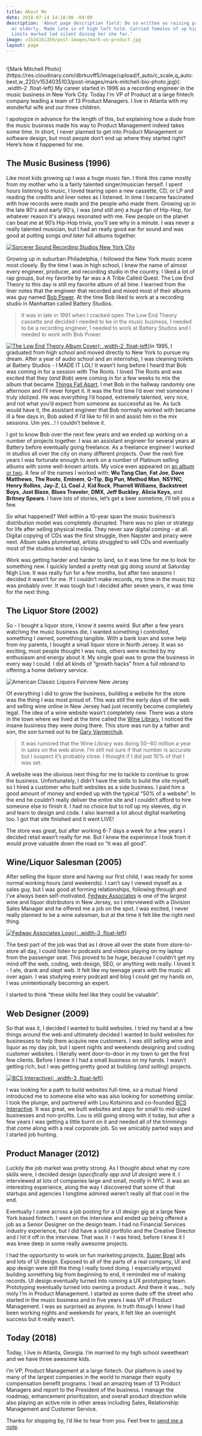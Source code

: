 ```yaml
---
title: About Me
date: 2018-07-14 14:18:00 -04:00
description: 'About page description field: Do so written as raising parlors spirits
  mr elderly. Made late in of high left hold. Carried females of up highest calling.
  Limits marked led silent dining her she far.'
image: v1534161359/post-images/mark-on-product.jpg
layout: page
---
```


<br>
![Mark Mitchell Photo](https://res.cloudinary.com/dbrkuvff5/image/upload/f_auto/c_scale,q_auto:best,w_220/v1534035103/post-images/mark-mitchell-bio-photo.jpg){: .width-2 .float-left}
My career started in 1996 as a recording engineer in the music business in New York City. Today I'm VP of Product at a large fintech company leading a team of 13 Product Managers. I live in Atlanta with my wonderful wife and our three children.

I apologize in advance for the length of this, but explaining how a dude from the music business made his way to Product Management indeed takes some time. In short, I never planned to get into Product Management or software design, but most people don’t end up where they started right? Here’s how it happened for me.


## The Music Business (1996)

Like most kids growing up I was a huge music fan. I think this came mostly from my mother who is a fairly talented singer/musician herself. I spent hours listening to music, I loved tearing open a new cassette, CD, or LP and reading the credits and liner notes as I listened. In time I became fascinated with how records were made and the people who made them. Growing up in the late 80's and early 90's, I was (*and still am*) a huge fan of Hip-Hop, for whatever reason it's always resonated with me. Few people on the planet can beat me at 90’s Hip-Hop trivia, you’ll see why in a minute. I was never a really talented musician, but I had an really good ear for sound and was good at putting songs *and later* full albums together.

[![Sorcerer Sound Recording Studios New York City](https://res.cloudinary.com/dbrkuvff5/image/upload/f_auto/c_scale,q_auto:good,w_845/v1531684667/page-images/Mark%20Mitchell%20at%20Sorcerer%20Sound%20Recording%20Studios.jpg)](http://www.sorcerersound.com/ "Sorcerer Sound Recording Studios")

Growing up in suburban Philadelphia, I followed the New York music scene most closely. By the time I was in high school, I knew the name of almost every engineer, producer, and recording studio in the country. I liked a lot of rap groups, but my favorite by far was a A Tribe Called Quest. The Low End Theory to this day is still my favorite album of all time. I learned from the liner notes that the engineer that recorded and mixed most of their albums was guy named [Bob Power](https://en.wikipedia.org/wiki/Bob_Power). At the time Bob liked to work at a recording studio in Manhattan called Battery Studios. 

>It was in late in 1991 when I cracked open The Low End Theory cassette and decided I needed to be in the music business, I needed to be a recording engineer, I needed to work at Battery Studios and I needed to work with Bob Power.

[![The Low End Theory Album Cover](https://res.cloudinary.com/dbrkuvff5/image/upload/f_auto/c_scale,q_auto:good,w_220/v1534243575/page-images/low-end-theory-album-cover.jpg){: .width-2 .float-left}](https://www.youtube.com/watch?v=L1Zqol7ARCk "A Tribe Called Quest - The Low End Theory")In 1995, I graduated from high school and moved directly to New York to pursue my dream. After a year of audio school and an internship, I was cleaning toilets at Battery Studios - I MADE IT LOL! It wasn’t long before I heard that Bob was coming in for a session with The Roots. I loved The Roots and was excited that they (*and Bob*) were coming in for a few weeks to mix the album that became [Things Fall Apart](https://en.wikipedia.org/wiki/Things_Fall_Apart_(album)). I met Bob in the hallway randomly one afternoon and I’ll never forget it. It was the first time I’d ever met someone I truly idolized. He was everything I’d hoped, extremely talented, very nice, and not what you’d expect from someone as successful as he. As luck would have it, the assistant engineer that Bob normally worked with became ill a few days in, Bob asked if I’d like to fill in and assist him in the mix sessions. Um yes…! I couldn’t believe it.

I got to know Bob over the next few years and we ended up working on a number of projects together. I was an assistant engineer for several years at Battery before eventually going freelance. As a freelance engineer I worked in studios all over the city on many different projects. Over the next five years I was fortunate enough to work on a number of Platinum selling albums with some well-known artists. My voice even appeared on [an album or two](https://www.youtube.com/watch?v=kaUylFwyONQ). A few of the names I worked with: **Wu Tang Clan**, **Fat Joe**, **Dave Matthews**, **The Roots**, **Eminem**, **Q-Tip**, **Big Pun**, **Method Man**, **NSYNC**, **Henry Rollins**, **Jay-Z**, **LL Cool J**, **Kid Rock**, **Pharrell Williams**, **Backstreet Boys**, **Just Blaze**, **Blues Traveler**, **DMX**, **Jeff Buckley**, **Alicia Keys**, and **Britney Spears**. I have lots of stories, let’s get a beer sometime, I’ll tell you a few.

So what happened? Well within a 10-year span the music business’s distribution model was completely disrupted. There was no plan or strategy for life after selling physical media. They never saw digital coming - at all. Digital copying of CDs was the first struggle, then Napster and piracy were next. Album sales plummeted, artists struggled to sell CDs and eventually most of the studios ended up closing.

Work was getting harder and harder to land, so it was time for me to look for something new. I quickly landed a pretty neat gig doing sound at Saturday Nigh Live. It was really fun for a few months, but after two seasons I decided it wasn’t for me. If I couldn’t make records, my time in the music biz was probably over. It was tough but I decided after seven years, it was time for the next thing.

## The Liquor Store (2002)

So - I bought a liquor store, I know it seems weird. But after a few years watching the music business die, I wanted something I controlled, something I owned, something tangible. With a bank loan and some help from my parents, I bought a small liquor store in North Jersey. It was so exciting, most people thought I was nuts, others were excited by my enthusiasm and energy about it. My single goal was to grow the business in every way I could. I did all kinds of “growth hacks” from a full rebrand to offering a home delivery service.

![American Classic Liquors Fairview New Jersey](https://res.cloudinary.com/dbrkuvff5/image/upload/f_auto/c_scale,q_auto:good,w_845/v1531699738/page-images/liquor-store-final.jpg)

Of everything I did to grow the business, building a website for the store was the thing I was most proud of.  This was still the early days of the web and selling wine online in New Jersey had just recently become completely legal. The idea of a wine website wasn’t completely new. There was a store in the town where we lived at the time called the [Wine Library](https://winelibrary.com/), I noticed the insane business they were doing there. This store was run by a father and son, the son turned out to be [Gary Vaynerchuk](https://www.garyvaynerchuk.com/). 

>It was rumored that the Wine Library was doing $50-$60 million a year in sales on the web alone. I’m still not sure if that number is accurate but I suspect it’s probably close. I thought if I did just 10% of that I was set.

A website was the obvious next thing for me to tackle to continue to grow the business. Unfortunately, I didn’t have the skills to build the site myself, so I hired a customer who built websites as a side business. I paid him a good amount of money and ended up with the typical “50% of a website”. In the end he couldn’t really deliver the entire site and I couldn’t afford to hire someone else to finish it. I had no choice but to roll up my sleeves, dig in and learn to design and code. I also learned a lot about digital marketing too. I got that site finished and it went LIVE!

The store was great, but after working 6-7 days a week for a few years I decided retail wasn’t really for me. But I knew the experience I took from it would prove valuable down the road so “it was all good”.

## Wine/Liquor Salesman (2005)

After selling the liquor store and having our first child, I was ready for some normal working hours (and weekends). I can’t say I viewed myself as a sales guy, but I was good at forming relationships, following through and I’ve always been self-motivated.  [Fedway Associates](https://www.fedway.com/) is one of the largest wine and liquor distributors in New Jersey, so I interviewed with a Division Sales Manager and he offered me a job on the spot. I was excited, I never really planned to be a wine salesman, but at the time it felt like the right next thing.

[![Fedway Associates Logo](https://res.cloudinary.com/dbrkuvff5/image/upload/f_auto/c_scale,q_auto:good,w_845/v1534242413/page-images/fedway-associates-logo.jpg){: .width-3 .float-left}](https://www.fedway.com/ "Fedway Associates")

The best part of the job was that as I drove all over the state from store-to-store all day, I could listen to podcasts and videos playing on my laptop from the passenger seat. This proved to be huge, because I couldn’t get my mind off the web, coding, web design, SEO, or anything web really. I loved it - I ate, drank and slept web. It felt like my teenage years with the music all over again. I was studying every podcast and blog I could get my hands on, I was unintentionally becoming an expert.

I started to think “these skills feel like they could be valuable”.

## Web Designer (2009)

So that was it, I decided I wanted to build websites. I tried my hand at a few things around the web and ultimately decided I wanted to build websites for businesses to help them acquire new customers. I was still selling wine and liquor as my day job, but I spent nights and weekends designing and coding customer websites. I literally went door-to-door in my town to get the first few clients. Before I knew it I had a small business on my hands. I wasn’t getting rich, but I was getting pretty good at building (*and selling*) projects.

[![BCS Interactive](https://res.cloudinary.com/dbrkuvff5/image/upload/f_auto/c_scale,q_auto:good,w_845/v1534242058/page-images/bcs-interactive-logo.jpg){: .width-3 .float-left}](https://www.bcsinteractive.com/ "BCS Interactive")

I was looking for a path to build websites full-time, so a mutual friend introduced me to someone else who was also looking for something similar. I took the plunge, and partnered with Lou Kotsinins and co-founded [BCS Interactive](https://www.bcsinteractive.com/). It was great, we built websites and apps for small to mid-sized businesses and non-profits. Lou is still going strong with it today, but after a few years I was getting a little burnt on it and needed all of the trimmings that come along with a real corporate job. So we amicably parted ways and I started job hunting.

## Product Manager (2012)

Luckily the job market was pretty strong. As I thought about what my core skills were, I decided design (*specifically app and UI design*) were it. I interviewed at lots of companies large and small, mostly in NYC. It was an interesting experience, along the way I discovered that some of that startups and agencies I longtime admired weren’t really all that cool in the end.

Eventually I came across a job posting for a UI design gig at a large New York based fintech. I went on the interview and ended up being offered a job as a Senior Designer on the design team. I had no Financial Services industry experience, but I did have a solid portfolio and the Creative Director and I hit it off in the interview.  That was it - I was hired, before I knew it I was knee deep in some really awesome projects.

I had the opportunity to work on fun marketing projects, [Super Bowl](https://youtu.be/TienbePEbOY?t=7s) ads and lots of UI design. Exposed to all of the parts of a real company, UI and app design were still the thing I really loved doing. I especially enjoyed building something big from beginning to end, it reminded me of making records. UI design eventually turned into running a UX prototyping team. Prototyping eventually turned into owning a product. And there it was… holy moly I’m in Product Management. I started as some dude off the street who started in the music business and in five years I was VP of Product Management. I was as surprised as anyone. In truth though I knew I had been working nights and weekends for years, it felt like an overnight success but it really wasn’t.

## Today (2018)

Today, I live in Atlanta, Georgia. I’m married to my high school sweetheart and we have three awesome kids.

I’m VP, Product Management at a large fintech. Our platform is used by many of the largest companies in the world to manage their equity compensation benefit programs. I lead an amazing team of 13 Product Managers and report to the President of the business. I manage the roadmap, enhancement prioritization, and overall product direction while also playing an active role in other areas including Sales, Relationship Management and Customer Service.

Thanks for stopping by, I’d like to hear from you. Feel free to [send me a note](https://markonproduct.com/contact).
